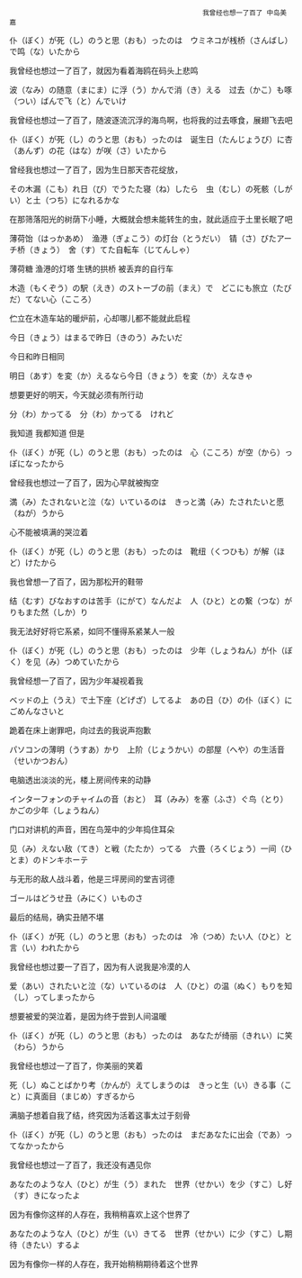 ```
                                                我曾经也想一了百了 中岛美嘉
```

仆（ぼく）が死（し）のうと思（おも）ったのは　ウミネコが桟桥（さんばし）で鸣（な）いたから

我曾经也想过一了百了，就因为看着海鸥在码头上悲鸣

波（なみ）の随意（まにま）に浮（う）かんで消（き）える　过去（かこ）も啄（つい）ばんで飞（と）んでいけ

我曾经也想过一了百了，随波逐流沉浮的海鸟啊，也将我的过去啄食，展翅飞去吧

仆（ぼく）が死（し）のうと思（おも）ったのは　诞生日（たんじょうび）に杏（あんず）の花（はな）が咲（さ）いたから

曾经我也想过一了百了，因为生日那天杏花绽放，

その木漏（こも）れ日（び）でうたた寝（ね）したら　虫（むし）の死骸（しがい）と土（つち）になれるかな

在那筛落阳光的树荫下小睡，大概就会想未能转生的虫，就此适应于土里长眠了吧

薄荷饴（はっかあめ）　渔港（ぎょこう）の灯台（とうだい）　锖（さ）びたアーチ桥（きょう）　舍（す）てた自転车（じてんしゃ）

薄荷糖 渔港的灯塔 生锈的拱桥 被丢弃的自行车

木造（もくぞう）の駅（えき）のストーブの前（まえ）で　どこにも旅立（たびだ）てない心（こころ）

伫立在木造车站的暖炉前，心却哪儿都不能就此启程

今日（きょう）はまるで昨日（きのう）みたいだ

今日和昨日相同

明日（あす）を変（か）えるなら今日（きょう）を変（か）えなきゃ

想要更好的明天，今天就必须有所行动

分（わ）かってる　分（わ）かってる　けれど

我知道 我都知道 但是

仆（ぼく）が死（し）のうと思（おも）ったのは　心（こころ）が空（から）っぽになったから

曾经我也想过一了百了，因为心早就被掏空

満（み）たされないと泣（な）いているのは　きっと満（み）たされたいと愿（ねが）うから

心不能被填满的哭泣着

仆（ぼく）が死（し）のうと思（おも）ったのは　靴纽（くつひも）が解（ほど）けたから

我也曾想一了百了，因为那松开的鞋带

结（むす）びなおすのは苦手（にがて）なんだよ　人（ひと）との繋（つな）がりもまた然（しか）り

我无法好好将它系紧，如同不懂得系紧某人一般

仆（ぼく）が死（し）のうと思（おも）ったのは　少年（しょうねん）が仆（ぼく）を见（み）つめていたから

我曾经想一了百了，因为少年凝视着我

ベッドの上（うえ）で土下座（どげざ）してるよ　あの日（ひ）の仆（ぼく）にごめんなさいと

跪着在床上谢罪吧，向过去的我说声抱歉

パソコンの薄明（うすあ）かり　上阶（じょうかい）の部屋（へや）の生活音（せいかつおん）

电脑透出淡淡的光，楼上房间传来的动静

インターフォンのチャイムの音（おと）　耳（みみ）を塞（ふさ）ぐ鸟（とり）かごの少年（しょうねん）

门口对讲机的声音，困在鸟笼中的少年捣住耳朵

见（み）えない敌（てき）と戦（たたか）ってる　六畳（ろくじょう）一间（ひとま）のドンキホーテ

与无形的敌人战斗着，他是三坪房间的堂吉诃德

ゴールはどうせ丑（みにく）いものさ

最后的结局，确实丑陋不堪

仆（ぼく）が死（し）のうと思（おも）ったのは　冷（つめ）たい人（ひと）と言（い）われたから

我曾经也想过要一了百了，因为有人说我是冷漠的人

爱（あい）されたいと泣（な）いているのは　人（ひと）の温（ぬく）もりを知（し）ってしまったから

想要被爱的哭泣着，是因为终于尝到人间温暖

仆（ぼく）が死（し）のうと思（おも）ったのは　あなたが绮丽（きれい）に笑（わら）うから

我曾经也想过一了百了，你美丽的笑着

死（し）ぬことばかり考（かんが）えてしまうのは　きっと生（い）きる事（こと）に真面目（まじめ）すぎるから

满脑子想着自我了结，终究因为活着这事太过于刻骨

仆（ぼく）が死（し）のうと思（おも）ったのは　まだあなたに出会（であ）ってなかったから

我曾经也想过一了百了，我还没有遇见你

あなたのような人（ひと）が生（う）まれた　世界（せかい）を少（すこ）し好（す）きになったよ

因为有像你这样的人存在，我稍稍喜欢上这个世界了

あなたのような人（ひと）が生（い）きてる　世界（せかい）に少（すこ）し期待（きたい）するよ

因为有像你一样的人存在，我开始稍稍期待着这个世界

